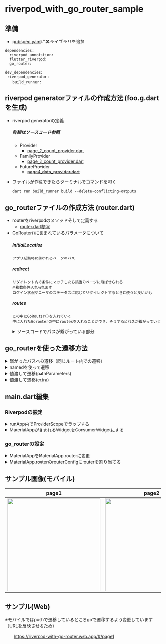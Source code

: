 # riverpod_with_go_router_sample

## 準備
- [pubspec.yaml](https://github.com/sodateya/riverpod_with_go_router_sample/blob/main/pubspec.yaml)に各ライブラリを追加
```
dependencies:
  riverpod_annotation:
  flutter_riverpod:
  go_router:

dev_dependencies:
 riverpod_generator:
　　build_runner: 
```
## riverpod generatorファイルの作成方法 (foo.g.dartを生成)
- riverpod generatorの定義
  
    ##### 詳細はソースコード参照
  - Provider
    - [page_2_count_provider.dart](https://github.com/sodateya/riverpod_with_go_router_sample/blob/main/lib/presentation/page2/provider/page_2_count_provider.dart)
  - FamilyProvider
    - [page_3_count_provider.dart](https://github.com/sodateya/riverpod_with_go_router_sample/blob/main/lib/presentation/page3/provider/page_3_count_provider.dart)
  - FutureProvider
    - [page4_data_provider.dart](https://github.com/sodateya/riverpod_with_go_router_sample/blob/main/lib/presentation/page4/provider/page4_data_provider.dart)

- ファイルが作成できたらターミナルでコマンドを叩く
  ```
  dart run build_runner build --delete-conflicting-outputs
  ```

## go_routerファイルの作成方法 (router.dart)
- routerをriverpodのメソッドそして定義する
  - [router.dart参照](https://github.com/sodateya/riverpod_with_go_router_sample/blob/main/lib/router/provoder/router.dart)
- GoRouter()に含まれているパラメータについて
  ##### initialLocation　
      アプリ起動時に開かれるページのパス
  ##### redirect
      リダイレクト内の条件にマッチしたら該当のページに飛ばせられる
      ※複数条件入れられます
      ログイン状況やユーザのステータスに応じてリダイレクトするときに使うと良いかも
  ##### routes
      この中にGoRouter()を入れていく
      中に入れたGorouterの中にroutesを入れることができ、そうするとパスが繋がっていく
  <details>
    <summary>ソースコードでパスが繋がっている部分</summary>
    　https://github.com/sodateya/riverpod_with_go_router_sample/blob/d95dcfd605711727930c2ee4a90b1da6476ae6c2/lib/router/provoder/router.dart#L38-L63
  </details>

## go_routerを使った遷移方法
  <details>
  　　　　<summary>繋がったパスへの遷移（同じルート内での遷移）</summary>
     https://github.com/sodateya/riverpod_with_go_router_sample/blob/d95dcfd605711727930c2ee4a90b1da6476ae6c2/lib/router/provoder/router.dart#L48-L63
  　　　　　　https://github.com/sodateya/riverpod_with_go_router_sample/blob/d95dcfd605711727930c2ee4a90b1da6476ae6c2/lib/presentation/page2/page/page_2.dart#L43-L46
　　　</details>
  <details>
  　　　　<summary>namedを使って遷移</summary>
   　　　　　https://github.com/sodateya/riverpod_with_go_router_sample/blob/d95dcfd605711727930c2ee4a90b1da6476ae6c2/lib/router/provoder/router.dart#L64-L70
  　　　　　　https://github.com/sodateya/riverpod_with_go_router_sample/blob/d95dcfd605711727930c2ee4a90b1da6476ae6c2/lib/presentation/page3/page/page_3.dart#L53-L57
  </details>
  <details>
  　　　　<summary>値渡して遷移(pathParameters)</summary>
   　　　　 https://github.com/sodateya/riverpod_with_go_router_sample/blob/d95dcfd605711727930c2ee4a90b1da6476ae6c2/lib/router/provoder/router.dart#L44-L52
      https://github.com/sodateya/riverpod_with_go_router_sample/blob/f0d14ce860b81e78e81f85f598964cd2c38a1e50/lib/presentation/page1/page/page_1.dart#L30-L38
  </details>
  <details>
  　　　　<summary>値渡して遷移(extra)</summary>
     　　https://github.com/sodateya/riverpod_with_go_router_sample/blob/d95dcfd605711727930c2ee4a90b1da6476ae6c2/lib/router/provoder/router.dart#L71-L80
      https://github.com/sodateya/riverpod_with_go_router_sample/blob/d95dcfd605711727930c2ee4a90b1da6476ae6c2/lib/presentation/page4/page/page_4.dart#L72-L76
　　  </details>




## main.dart編集
### Riverpodの設定
<details>
  <summary>runApp内でProviderScopeでラップする</summary>
  
  [https://github.com/sodateya/riverpod_with_go_router_sample/blob/d95dcfd605711727930c2ee4a90b1da6476ae6c2/lib/main.dart#L6](https://github.com/sodateya/riverpod_with_go_router_sample/blob/d95dcfd605711727930c2ee4a90b1da6476ae6c2/lib/main.dart#L6)

</details>
<details>
  <summary>MaterialAppが含まれるWidgetをConsumerWidgetにする</summary>
  
  [https://github.com/sodateya/riverpod_with_go_router_sample/blob/d95dcfd605711727930c2ee4a90b1da6476ae6c2/lib/main.dart#L9](https://github.com/sodateya/riverpod_with_go_router_sample/blob/d95dcfd605711727930c2ee4a90b1da6476ae6c2/lib/main.dart#L9)

</details>

### go_routerの設定
<details>
  <summary>MaterialAppをMaterialApp.routerに変更</summary>
  
  [https://github.com/sodateya/riverpod_with_go_router_sample/blob/d95dcfd605711727930c2ee4a90b1da6476ae6c2/lib/main.dart#L14](https://github.com/sodateya/riverpod_with_go_router_sample/blob/d95dcfd605711727930c2ee4a90b1da6476ae6c2/lib/main.dart#L14)

</details>
<details>
  <summary>MaterialApp.routerのrouterConfigにrouterを割り当てる</summary>
  
  [https://github.com/sodateya/riverpod_with_go_router_sample/blob/d95dcfd605711727930c2ee4a90b1da6476ae6c2/lib/main.dart#L20](https://github.com/sodateya/riverpod_with_go_router_sample/blob/d95dcfd605711727930c2ee4a90b1da6476ae6c2/lib/main.dart#L20)


</details>


## サンプル画像(モバイル)
|page1|page2|page3|page4|page5|
|--|--|--|--|--|
|<img src="https://github.com/sodateya/riverpod_with_go_router_sample/assets/79615420/31ad2052-5050-4e3a-b232-d9cade71240c" width="300">|<img src="https://github.com/sodateya/riverpod_with_go_router_sample/assets/79615420/053da177-1f7d-442c-b023-6301a4c16d82" width="300">|<img src="https://github.com/sodateya/riverpod_with_go_router_sample/assets/79615420/82244e3d-5f7f-4497-bdff-5cd0615d2fd8" width="300">|<img src="https://github.com/sodateya/riverpod_with_go_router_sample/assets/79615420/97fab054-cb8a-4f86-8f06-f4fc1263b132" width="300">|<img src="https://github.com/sodateya/riverpod_with_go_router_sample/assets/79615420/c5928190-9330-4a39-a1f8-9222c1637197" width="300">|

## サンプル(Web)
※モバイルではpushで遷移しているところgoで遷移するよう変更しています（URLを反映させるため）

　　https://riverpod-with-go-router.web.app/#/page1






